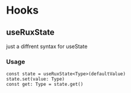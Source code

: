 # Hooks

## useRuxState

just a diffrent syntax for useState

### Usage

```
const state = useRuxState<Type>(defaultValue)
state.set(value: Type)
const get: Type = state.get()
```
